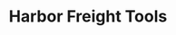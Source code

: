 ---
title: "Harbor Freight Tools"
url: /columbia-two-notch/harbor-freight-tools/
shop: Eisenwaren
---
